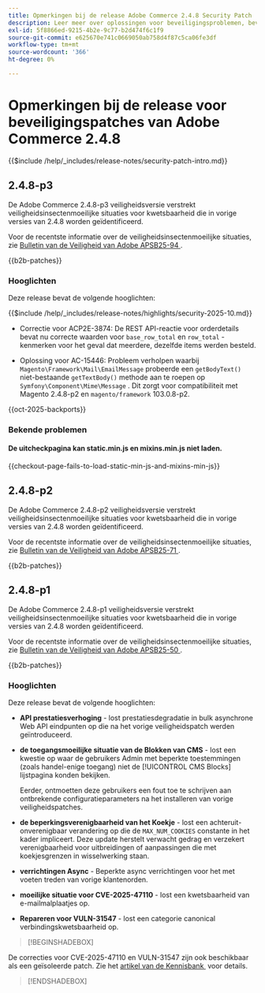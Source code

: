 ```yaml
---
title: Opmerkingen bij de release Adobe Commerce 2.4.8 Security Patch
description: Leer meer over oplossingen voor beveiligingsproblemen, beveiligingsverbeteringen en andere beveiligingsupdates die zijn opgenomen in de beveiligingspatchreleases voor Adobe Commerce versie 2.4.7.
exl-id: 5f8866ed-9215-4b2e-9c77-b2d474f6c1f9
source-git-commit: e625670e741c0669050ab758d4f87c5ca06fe3df
workflow-type: tm+mt
source-wordcount: '366'
ht-degree: 0%

---
```


# Opmerkingen bij de release voor beveiligingspatches van Adobe Commerce 2.4.8

{{$include /help/_includes/release-notes/security-patch-intro.md}}

## 2.4.8-p3

De Adobe Commerce 2.4.8-p3 veiligheidsversie verstrekt veiligheidsinsectenmoeilijke situaties voor kwetsbaarheid die in vorige versies van 2.4.8 worden geïdentificeerd.

Voor de recentste informatie over de veiligheidsinsectenmoeilijke situaties, zie [&#x200B; Bulletin van de Veiligheid van Adobe APSB25-94 &#x200B;](https://helpx.adobe.com/nl/security/products/magento/apsb25-94.html).

{{b2b-patches}}

### Hooglichten

Deze release bevat de volgende hooglichten:

{{$include /help/_includes/release-notes/highlights/security-2025-10.md}}

* Correctie voor ACP2E-3874: De REST API-reactie voor orderdetails bevat nu correcte waarden voor `base_row_total` en `row_total` -kenmerken voor het geval dat meerdere, dezelfde items werden besteld.

* Oplossing voor AC-15446: Probleem verholpen waarbij `Magento\Framework\Mail\EmailMessage` probeerde een `getBodyText()` niet-bestaande `getTextBody()` methode aan te roepen op `Symfony\Component\Mime\Message` . Dit zorgt voor compatibiliteit met Magento 2.4.8-p2 en `magento/framework` 103.0.8-p2.

{{oct-2025-backports}}

### Bekende problemen

#### De uitcheckpagina kan static.min.js en mixins.min.js niet laden.

{{checkout-page-fails-to-load-static-min-js-and-mixins-min-js}}

## 2.4.8-p2

De Adobe Commerce 2.4.8-p2 veiligheidsversie verstrekt veiligheidsinsectenmoeilijke situaties voor kwetsbaarheid die in vorige versies van 2.4.8 worden geïdentificeerd.

Voor de recentste informatie over de veiligheidsinsectenmoeilijke situaties, zie [&#x200B; Bulletin van de Veiligheid van Adobe APSB25-71 &#x200B;](https://helpx.adobe.com/nl/security/products/magento/apsb25-71.html).

{{b2b-patches}}

## 2.4.8-p1

De Adobe Commerce 2.4.8-p1 veiligheidsversie verstrekt veiligheidsinsectenmoeilijke situaties voor kwetsbaarheid die in vorige versies van 2.4.8 worden geïdentificeerd.

Voor de recentste informatie over de veiligheidsinsectenmoeilijke situaties, zie [&#x200B; Bulletin van de Veiligheid van Adobe APSB25-50 &#x200B;](https://helpx.adobe.com/nl/security/products/magento/apsb25-50.html).

{{b2b-patches}}

### Hooglichten

Deze release bevat de volgende hooglichten:

* **API prestatiesverhoging** - lost prestatiesdegradatie in bulk asynchrone Web API eindpunten op die na het vorige veiligheidspatch werden geïntroduceerd.<!-- AC-14078 -->

* **de toegangsmoeilijke situatie van de Blokken van CMS** - lost een kwestie op waar de gebruikers Admin met beperkte toestemmingen (zoals handel-enige toegang) niet de [!UICONTROL CMS Blocks] lijstpagina konden bekijken.

  Eerder, ontmoetten deze gebruikers een fout toe te schrijven aan ontbrekende configuratieparameters na het installeren van vorige veiligheidspatches.<!-- AC-14087 -->

* **de beperkingsverenigbaarheid van het Koekje** - lost een achteruit-onverenigbaar verandering op die de `MAX_NUM_COOKIES` constante in het kader impliceert. Deze update herstelt verwacht gedrag en verzekert verenigbaarheid voor uitbreidingen of aanpassingen die met koekjesgrenzen in wisselwerking staan.<!-- AC-14475 -->

* **verrichtingen Async** - Beperkte async verrichtingen voor het met voeten treden van vorige klantenorden.<!-- AC-13917 -->

* **moeilijke situatie voor CVE-2025-47110** - lost een kwetsbaarheid van e-mailmalplaatjes op.<!-- AC-14695 -->

* **Repareren voor VULN-31547** - lost een categorie canonical verbindingskwetsbaarheid op.<!-- AC-14713 -->

>[!BEGINSHADEBOX]

De correcties voor CVE-2025-47110 en VULN-31547 zijn ook beschikbaar als een geïsoleerde patch. Zie het [&#x200B; artikel van de Kennisbank &#x200B;](https://experienceleague.adobe.com/nl/docs/commerce-knowledge-base/kb/troubleshooting/known-issues-patches-attached/security-update-available-for-adobe-commerce-apsb25-50) voor details.

>[!ENDSHADEBOX]

<!-- Last updated from includes: 2025-10-22 11:16:25 -->
